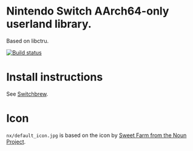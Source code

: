 # Nintendo Switch AArch64-only userland library.
Based on libctru.

[![Build status](https://doozer.io/badge/switchbrew/libnx/buildstatus/master)](https://doozer.io/switchbrew/libnx)

# Install instructions
See [Switchbrew](http://switchbrew.org/index.php?title=Setting_up_Development_Environment).

# Icon

`nx/default_icon.jpg` is based on the icon by [Sweet Farm from the Noun Project](https://thenounproject.com/term/nintendo-switch/694750/).
